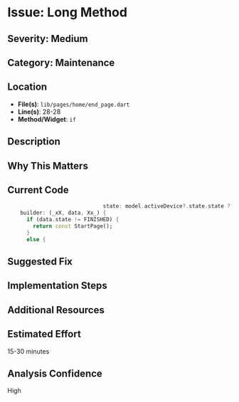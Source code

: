 # Issue: Long Method

## Severity: Medium

## Category: Maintenance

## Location
- **File(s)**: `lib/pages/home/end_page.dart`
- **Line(s)**: 28-28
- **Method/Widget**: `if`

## Description


## Why This Matters


## Current Code
```dart
                              state: model.activeDevice?.state.state ?? INIT),
    builder: (_xX, data, Xx_) {
      if (data.state != FINISHED) {
        return const StartPage();  
      }
      else {
```

## Suggested Fix


## Implementation Steps


## Additional Resources


## Estimated Effort
15-30 minutes

## Analysis Confidence
High
